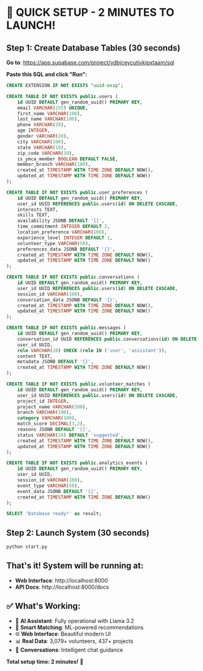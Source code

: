 # 🚀 QUICK SETUP - 2 MINUTES TO LAUNCH!

## Step 1: Create Database Tables (30 seconds)

**Go to**: https://app.supabase.com/project/ydbjceycutivkipxtaam/sql

**Paste this SQL and click "Run":**

```sql
CREATE EXTENSION IF NOT EXISTS "uuid-ossp";

CREATE TABLE IF NOT EXISTS public.users (
    id UUID DEFAULT gen_random_uuid() PRIMARY KEY,
    email VARCHAR(255) UNIQUE,
    first_name VARCHAR(100),
    last_name VARCHAR(100),
    phone VARCHAR(20),
    age INTEGER,
    gender VARCHAR(20),
    city VARCHAR(100),
    state VARCHAR(10),
    zip_code VARCHAR(10),
    is_ymca_member BOOLEAN DEFAULT FALSE,
    member_branch VARCHAR(100),
    created_at TIMESTAMP WITH TIME ZONE DEFAULT NOW(),
    updated_at TIMESTAMP WITH TIME ZONE DEFAULT NOW()
);

CREATE TABLE IF NOT EXISTS public.user_preferences (
    id UUID DEFAULT gen_random_uuid() PRIMARY KEY,
    user_id UUID REFERENCES public.users(id) ON DELETE CASCADE,
    interests TEXT,
    skills TEXT,
    availability JSONB DEFAULT '{}',
    time_commitment INTEGER DEFAULT 2,
    location_preference VARCHAR(100),
    experience_level INTEGER DEFAULT 1,
    volunteer_type VARCHAR(50),
    preferences_data JSONB DEFAULT '{}',
    created_at TIMESTAMP WITH TIME ZONE DEFAULT NOW(),
    updated_at TIMESTAMP WITH TIME ZONE DEFAULT NOW()
);

CREATE TABLE IF NOT EXISTS public.conversations (
    id UUID DEFAULT gen_random_uuid() PRIMARY KEY,
    user_id UUID REFERENCES public.users(id) ON DELETE CASCADE,
    session_id VARCHAR(100),
    conversation_data JSONB DEFAULT '{}',
    created_at TIMESTAMP WITH TIME ZONE DEFAULT NOW(),
    updated_at TIMESTAMP WITH TIME ZONE DEFAULT NOW()
);

CREATE TABLE IF NOT EXISTS public.messages (
    id UUID DEFAULT gen_random_uuid() PRIMARY KEY,
    conversation_id UUID REFERENCES public.conversations(id) ON DELETE CASCADE,
    user_id UUID,
    role VARCHAR(20) CHECK (role IN ('user', 'assistant')),
    content TEXT,
    metadata JSONB DEFAULT '{}',
    created_at TIMESTAMP WITH TIME ZONE DEFAULT NOW()
);

CREATE TABLE IF NOT EXISTS public.volunteer_matches (
    id UUID DEFAULT gen_random_uuid() PRIMARY KEY,
    user_id UUID REFERENCES public.users(id) ON DELETE CASCADE,
    project_id INTEGER,
    project_name VARCHAR(200),
    branch VARCHAR(100),
    category VARCHAR(100),
    match_score DECIMAL(3,2),
    reasons JSONB DEFAULT '[]',
    status VARCHAR(20) DEFAULT 'suggested',
    created_at TIMESTAMP WITH TIME ZONE DEFAULT NOW(),
    updated_at TIMESTAMP WITH TIME ZONE DEFAULT NOW()
);

CREATE TABLE IF NOT EXISTS public.analytics_events (
    id UUID DEFAULT gen_random_uuid() PRIMARY KEY,
    user_id UUID,
    session_id VARCHAR(100),
    event_type VARCHAR(50),
    event_data JSONB DEFAULT '{}',
    created_at TIMESTAMP WITH TIME ZONE DEFAULT NOW()
);

SELECT 'Database ready!' as result;
```

## Step 2: Launch System (30 seconds)

```bash
python start.py
```

## That's it! System will be running at:
- **Web Interface**: http://localhost:8000
- **API Docs**: http://localhost:8000/docs

## ✅ What's Working:
- 🤖 **AI Assistant**: Fully operational with Llama 3.2
- 🎯 **Smart Matching**: ML-powered recommendations
- 🌐 **Web Interface**: Beautiful modern UI
- 📊 **Real Data**: 3,079+ volunteers, 437+ projects
- 💬 **Conversations**: Intelligent chat guidance

**Total setup time: 2 minutes!** 🎉
